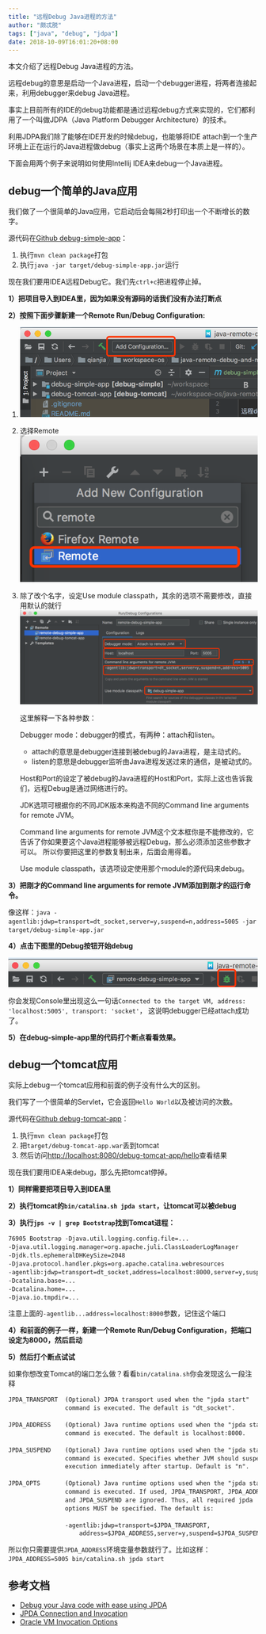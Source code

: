 ```yaml
---
title: "远程Debug Java进程的方法"
author: "颇忒脱"
tags: ["java", "debug", "jdpa"]
date: 2018-10-09T16:01:20+08:00
---
```


本文介绍了远程Debug Java进程的方法。

<!--more-->

远程debug的意思是启动一个Java进程，启动一个debugger进程，将两者连接起来，利用debugger来debug Java进程。

事实上目前所有的IDE的debug功能都是通过远程debug方式来实现的，它们都利用了一个叫做JDPA（Java Platform Debugger Architecture）的技术。

利用JDPA我们除了能够在IDE开发的时候debug，也能够将IDE attach到一个生产环境上正在运行的Java进程做debug（事实上这两个场景在本质上是一样的）。

下面会用两个例子来说明如何使用Intellij IDEA来debug一个Java进程。

## debug一个简单的Java应用

我们做了一个很简单的Java应用，它启动后会每隔2秒打印出一个不断增长的数字。

源代码在[Github debug-simple-app][github-debug-simple-app]：

1. 执行`mvn clean package`打包
2. 执行`java -jar target/debug-simple-app.jar`运行

现在我们要用IDEA远程Debug它。我们先`ctrl+c`把进程停止掉。

**1）把项目导入到IDEA里，因为如果没有源码的话我们没有办法打断点**

**2）按照下面步骤新建一个Remote Run/Debug Configuration:**

1. ![step-1](debug-01.png)
1. 选择Remote      
   ![step-2](debug-02.png)
   
1. 除了改个名字，设定Use module classpath，其余的选项不需要修改，直接用默认的就行
   ![step-3](debug-03.png)
      
   这里解释一下各种参数：
      
   Debugger mode：debugger的模式，有两种：attach和listen。
      
   * attach的意思是debugger连接到被debug的Java进程，是主动式的。
   * listen的意思是debugger监听由Java进程发送过来的通信，是被动式的。
      
   Host和Port的设定了被debug的Java进程的Host和Port，实际上这也告诉我们，远程Debug是通过网络进行的。
      
   JDK选项可根据你的不同JDK版本来构造不同的Command line arguments for remote JVM。
      
   Command line arguments for remote JVM这个文本框你是不能修改的，它告诉了你如果要这个Java进程能够被远程Debug，那么必须添加这些参数才可以。
   所以你要把这里的参数复制出来，后面会用得着。

   Use module classpath，该选项设定使用那个module的源代码来debug。
   
**3）把刚才的Command line arguments for remote JVM添加到刚才的运行命令。**

像这样：`java -agentlib:jdwp=transport=dt_socket,server=y,suspend=n,address=5005 -jar target/debug-simple-app.jar`

**4）点击下图里的Debug按钮开始debug**
   
![step-4](debug-04.png)
   
你会发现Console里出现这么一句话`Connected to the target VM, address: 'localhost:5005', transport: 'socket'`，
这说明debugger已经attach成功了。
   
**5）在debug-simple-app里的代码打个断点看看效果。**


## debug一个tomcat应用

实际上debug一个tomcat应用和前面的例子没有什么大的区别。

我们写了一个很简单的Servlet，它会返回`Hello World`以及被访问的次数。

源代码在[Github debug-tomcat-app][github-debug-tomcat-app]：

1. 执行`mvn clean package`打包
2. 把`target/debug-tomcat-app.war`丢到tomcat
3. 然后访问[http://localhost:8080/debug-tomcat-app/hello](http://localhost:8080/debug-tomcat-app/hello)查看结果

现在我们要用IDEA来debug，那么先把tomcat停掉。

**1）同样需要把项目导入到IDEA里**

**2）执行tomcat的`bin/catalina.sh jpda start`，让tomcat可以被debug**

**3）执行`jps -v | grep Bootstrap`找到Tomcat进程：**
   ```txt
   76905 Bootstrap -Djava.util.logging.config.file=... 
   -Djava.util.logging.manager=org.apache.juli.ClassLoaderLogManager 
   -Djdk.tls.ephemeralDHKeySize=2048 
   -Djava.protocol.handler.pkgs=org.apache.catalina.webresources 
   -agentlib:jdwp=transport=dt_socket,address=localhost:8000,server=y,suspend=n 
   -Dcatalina.base=... 
   -Dcatalina.home=... 
   -Djava.io.tmpdir=...
   ```
   注意上面的`-agentlib...address=localhost:8000`参数，记住这个端口

**4）和前面的例子一样，新建一个Remote Run/Debug Configuration，把端口设定为8000，然后启动**

**5）然后打个断点试试**

如果你想改变Tomcat的端口怎么做？看看`bin/catalina.sh`你会发现这么一段注释

```txt
JPDA_TRANSPORT  (Optional) JPDA transport used when the "jpda start"
                command is executed. The default is "dt_socket".

JPDA_ADDRESS    (Optional) Java runtime options used when the "jpda start"
                command is executed. The default is localhost:8000.

JPDA_SUSPEND    (Optional) Java runtime options used when the "jpda start"
                command is executed. Specifies whether JVM should suspend
                execution immediately after startup. Default is "n".

JPDA_OPTS       (Optional) Java runtime options used when the "jpda start"
                command is executed. If used, JPDA_TRANSPORT, JPDA_ADDRESS,
                and JPDA_SUSPEND are ignored. Thus, all required jpda
                options MUST be specified. The default is:

                -agentlib:jdwp=transport=$JPDA_TRANSPORT,
                    address=$JPDA_ADDRESS,server=y,suspend=$JPDA_SUSPEND
```

所以你只需要提供`JPDA_ADDRESS`环境变量参数就行了。比如这样：`JPDA_ADDRESS=5005 bin/catalina.sh jpda start`

## 参考文档

* [Debug your Java code with ease using JPDA][blog]
* [JPDA Connection and Invocation][jpda-con-inv]
* [Oracle VM Invocation Options][jpda-inv-opt]

[blog]: https://www.techrepublic.com/article/debug-your-java-code-with-ease-using-jpda/
[jpda-con-inv]: https://docs.oracle.com/apps/search/search.jsp?q=jpda%20connection&category=java
[jpda-inv-opt]: https://docs.oracle.com/apps/search/search.jsp?q=agentlib:jdwp&category=java
[github-debug-simple-app]: https://github.com/chanjarster/java-remote-debug-and-monitor/tree/master/debug-simple-app
[github-debug-tomcat-app]: https://github.com/chanjarster/java-remote-debug-and-monitor/tree/master/debug-tomcat-app
